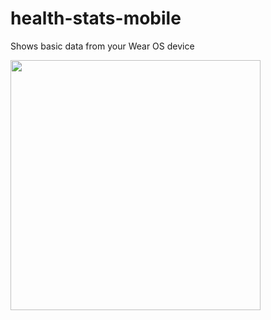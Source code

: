 # health-stats-mobile

Shows basic data from your Wear OS device

<img src="https://user-images.githubusercontent.com/8870594/174099435-9d5eb5bb-5830-4da9-a57b-0337a78e767c.jpg" width="400">
